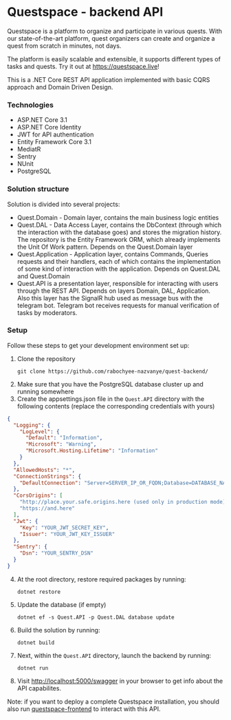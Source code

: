 # Questspace - backend API

Questspace is a platform to organize and participate in various quests. With our state-of-the-art platform, quest organizers can create and organize a quest from scratch in minutes, not days.

The platform is easily scalable and extensible, it supports different types of tasks and quests. Try it out at https://questspace.live!

This is a .NET Core REST API application implemented with basic CQRS approach and Domain Driven Design.

### Technologies
* ASP.NET Core 3.1
* ASP.NET Core Identity 
* JWT for API authentication
* Entity Framework Core 3.1
* MediatR
* Sentry
* NUnit
* PostgreSQL

### Solution structure
Solution is divided into several projects:

* Quest.Domain - Domain layer, contains the main business logic entities
* Quest.DAL - Data Access Layer, contains the DbContext (through which the interaction with the database goes) and stores the migration history. The repository is the Entity Framework ORM, which already implements the Unit Of Work pattern. Depends on the Quest.Domain layer
* Quest.Application - Application layer, contains Commands, Queries requests and their handlers, each of which contains the implementation of some kind of interaction with the application. Depends on Quest.DAL and Quest.Domain
* Quest.API is a presentation layer, responsible for interacting with users through the REST API. Depends on layers Domain, DAL, Application. Also this layer has the SignalR hub used as message bus with the telegram bot. Telegram bot receives requests for manual verification of tasks by moderators.

### Setup
Follow these steps to get your development environment set up:

  1. Clone the repository
     ```
     git clone https://github.com/rabochyee-nazvanye/quest-backend/
     ```
  2. Make sure that you have the PostgreSQL database cluster up and running somewhere 
  3. Create the appsettings.json file in the `Quest.API` directory with the following contents (replace the corresponding credentials with yours)
```json
{
  "Logging": {
    "LogLevel": {
      "Default": "Information",
      "Microsoft": "Warning",
      "Microsoft.Hosting.Lifetime": "Information"
    }
  },
  "AllowedHosts": "*",
  "ConnectionStrings": {
    "DefaultConnection": "Server=SERVER_IP_OR_FQDN;Database=DATABASE_NAME;User Id=DATABASE_USER; Password=DATABASE_PASSWORD; Maximum Pool Size=1024"
  },
  "CorsOrigins": [
    "http://place.your.safe.origins.here (used only in production mode)",
    "https://and.here"
  ],
  "Jwt": {
    "Key": "YOUR_JWT_SECRET_KEY",
    "Issuer": "YOUR_JWT_KEY_ISSUER"
  },
  "Sentry": {
    "Dsn": "YOUR_SENTRY_DSN"
  }
}
```
  4. At the root directory, restore required packages by running:
     ```
     dotnet restore
     ```
  5. Update the database (if empty)
     ```
     dotnet ef -s Quest.API -p Quest.DAL database update
     ```
  6. Build the solution by running:
     ```
     dotnet build
     ```
  7. Next, within the `Quest.API` directory, launch the backend by running:
     ```
     dotnet run
     ```
  8. Visit [http://localhost:5000/swagger](http://localhost:5000/swagger) in your browser to get info about the API capabilites.

Note: if you want to deploy a complete Questspace installation, you should also run [questspace-frontend](https://github.com/rabochyee-nazvanye/quest-frontend) to interact with this API.
